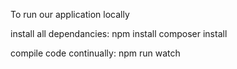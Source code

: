 To run our application locally

install all dependancies:
    npm install
    composer install

compile code continually:
    npm run watch